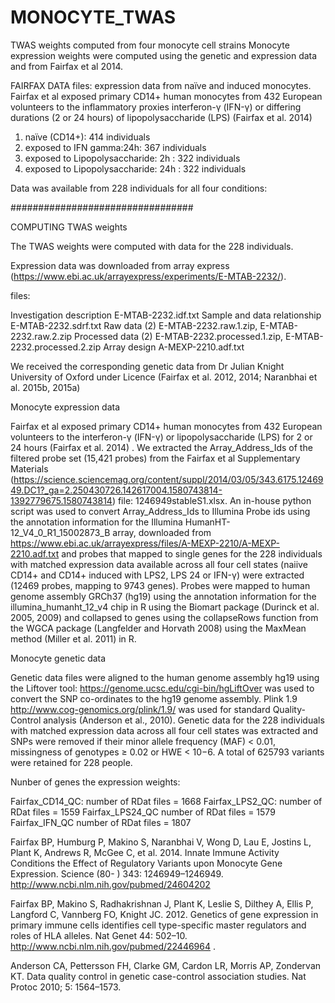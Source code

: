 # MONOCYTE_TWAS
TWAS weights computed from four monocyte cell strains
Monocyte expression weights were computed using the genetic and expression data and from Fairfax et al 2014. 


FAIRFAX DATA files: expression data from naïve and induced monocytes. 
Fairfax et al exposed primary CD14+ human monocytes from 432 European volunteers to the inflammatory proxies interferon-γ (IFN-γ) or differing durations (2 or 24 hours) of lipopolysaccharide (LPS) (Fairfax et al. 2014)

1. naïve (CD14+): 414 individuals
2. exposed to IFN gamma:24h: 367 individuals
3. exposed to Lipopolysaccharide: 2h : 322 individuals
4. exposed to Lipopolysaccharide: 24h : 322 individuals

Data was available from 228 individuals for all four conditions:

#################################


COMPUTING TWAS weights


The TWAS weights were computed with data for the 228 individuals.

Expression data was downloaded from array express (https://www.ebi.ac.uk/arrayexpress/experiments/E-MTAB-2232/). 

files:

Investigation description	E-MTAB-2232.idf.txt
Sample and data relationship	E-MTAB-2232.sdrf.txt
Raw data (2)	E-MTAB-2232.raw.1.zip, E-MTAB-2232.raw.2.zip
Processed data (2)	E-MTAB-2232.processed.1.zip, E-MTAB-2232.processed.2.zip
Array design	A-MEXP-2210.adf.txt



We received the corresponding genetic data from Dr Julian Knight University of Oxford under Licence  (Fairfax et al. 2012, 2014; Naranbhai et al. 2015b, 2015a) 


Monocyte expression data

Fairfax et al exposed primary CD14+ human monocytes from 432 European volunteers to the interferon-γ (IFN-γ) or lipopolysaccharide (LPS) for 2 or 24 hours  (Fairfax et al. 2014) . We extracted the Array_Address_Ids  of the filtered probe set (15,421 probes) from the Fairfax et al Supplementary Materials (https://science.sciencemag.org/content/suppl/2014/03/05/343.6175.1246949.DC1?_ga=2.250430726.142617004.1580743814-1392779675.1580743814) file: 1246949stableS1.xlsx. An in-house python script was used to convert Array_Address_Ids to Illumina Probe ids using the annotation information for the Illumina HumanHT-12_V4_0_R1_15002873_B array, downloaded from 
https://www.ebi.ac.uk/arrayexpress/files/A-MEXP-2210/A-MEXP-2210.adf.txt and 
probes that mapped to single genes for the 228 individuals with matched expression data available across all four cell states (naiive CD14+ and CD14+ induced with LPS2, LPS 24 or IFN-γ) were extracted (12469 probes, mapping to 9743 genes). Probes were mapped to human genome assembly GRCh37 (hg19) using the annotation information for the illumina_humanht_12_v4 chip in R using the Biomart package (Durinck et al. 2005, 2009)  and collapsed to genes using the collapseRows function from the WGCA package (Langfelder and Horvath 2008) using the MaxMean method (Miller et al. 2011) in R.

Monocyte genetic data

Genetic data files were aligned to the human genome assembly hg19 using the Liftover tool: https://genome.ucsc.edu/cgi-bin/hgLiftOver was used to convert the SNP co-ordinates to the hg19 genome assembly. Plink 1.9 http://www.cog-genomics.org/plink/1.9/ was used for standard Quality-Control analysis (Anderson et al., 2010). Genetic data for the 228 individuals with matched expression data across all four cell states was extracted and SNPs were removed if their minor allele frequency (MAF) < 0.01, missingness of genotypes ≥ 0.02 or HWE < 10−6.  A total of 625793 variants were retained for 228 people.


Nunber of genes the expression weights:

Fairfax_CD14_QC:
number of RDat files = 1668
Fairfax_LPS2_QC:
number of RDat files = 1559
Fairfax_LPS24_QC
number of RDat files = 1579
Fairfax_IFN_QC
number of RDat files = 1807



Fairfax BP, Humburg P, Makino S, Naranbhai V, Wong D, Lau E, Jostins L, Plant K, Andrews R, McGee C, et al. 2014. Innate Immune Activity Conditions the Effect of Regulatory Variants upon Monocyte Gene Expression. Science (80- ) 343: 1246949–1246949. http://www.ncbi.nlm.nih.gov/pubmed/24604202 

Fairfax BP, Makino S, Radhakrishnan J, Plant K, Leslie S, Dilthey A, Ellis P, Langford C, Vannberg FO, Knight JC. 2012. Genetics of gene expression in primary immune cells identifies cell type-specific master regulators and roles of HLA alleles. Nat Genet 44: 502–10. http://www.ncbi.nlm.nih.gov/pubmed/22446964 .

Anderson CA, Pettersson FH, Clarke GM, Cardon LR, Morris AP, Zondervan KT. Data quality control in genetic case-control association studies. Nat Protoc 2010; 5: 1564–1573.
